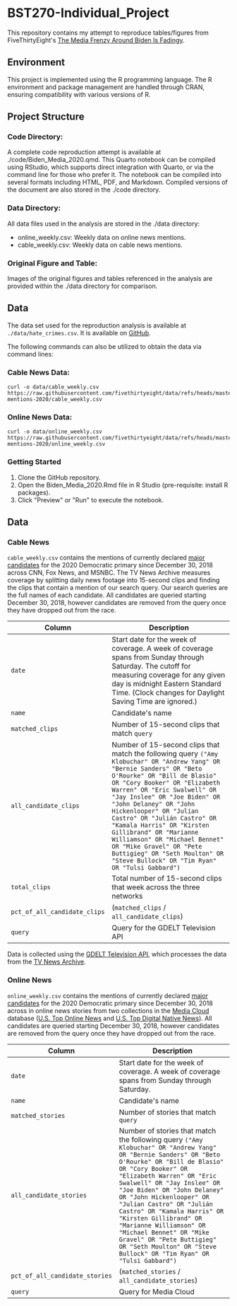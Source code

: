 # BST270-Individual_Project

This repository contains my attempt to reproduce tables/figures from FiveThirtyEight's [The Media Frenzy Around Biden Is Fadingy](https://fivethirtyeight.com/features/the-media-frenzy-around-biden-is-fading/).

## Environment

This project is implemented using the R programming language. The R environment and package management are handled through CRAN, ensuring compatibility with various versions of R.

## Project Structure

### Code Directory:

A complete code reproduction attempt is available at ./code/Biden_Media_2020.qmd. This Quarto notebook can be compiled using RStudio, which supports direct integration with Quarto, or via the command line for those who prefer it. The notebook can be compiled into several formats including HTML, PDF, and Markdown. Compiled versions of the document are also stored in the ./code directory.

### Data Directory:

All data files used in the analysis are stored in the ./data directory:

-   online_weekly.csv: Weekly data on online news mentions.
-   cable_weekly.csv: Weekly data on cable news mentions.

### Original Figure and Table:

Images of the original figures and tables referenced in the analysis are provided within the ./data directory for comparison.

## Data

The data set used for the reproduction analysis is available at `./data/hate_crimes.csv`. It is available on [GitHub](https://github.com/fivethirtyeight/data/tree/master/hate-crimes).

The following commands can also be utilized to obtain the data via command lines:

### Cable News Data:

```{bash}
curl -o data/cable_weekly.csv https://raw.githubusercontent.com/fivethirtyeight/data/refs/heads/master/media-mentions-2020/cable_weekly.csv
```

### Online News Data:

```{bash}
curl -o data/online_weekly.csv https://raw.githubusercontent.com/fivethirtyeight/data/refs/heads/master/media-mentions-2020/online_weekly.csv
```

### Getting Started

1.  Clone the GitHub repository.
2.  Open the Biden_Media_2020.Rmd file in R Studio (pre-requisite: install R packages).
3.  Click "Preview" or "Run" to execute the notebook.

## Data

### Cable News

`cable_weekly.csv` contains the mentions of currently declared [major candidates](https://fivethirtyeight.com/features/heres-how-were-defining-a-major-presidential-candidate/) for the 2020 Democratic primary since December 30, 2018 across CNN, Fox News, and MSNBC. The TV News Archive measures coverage by splitting daily news footage into 15-second clips and finding the clips that contain a mention of our search query. Our search queries are the full names of each candidate. All candidates are queried starting December 30, 2018, however candidates are removed from the query once they have dropped out from the race.

| Column                       | Description                                                                                                                                                                                                                                                                                                                                                                                                                                                                                                                         |
|------------------------------|-------------------------------------------------------------------------------------------------------------------------------------------------------------------------------------------------------------------------------------------------------------------------------------------------------------------------------------------------------------------------------------------------------------------------------------------------------------------------------------------------------------------------------------|
| `date`                       | Start date for the week of coverage. A week of coverage spans from Sunday through Saturday. The cutoff for measuring coverage for any given day is midnight Eastern Standard Time. (Clock changes for Daylight Saving Time are ignored.)                                                                                                                                                                                                                                                                                            |
| `name`                       | Candidate's name                                                                                                                                                                                                                                                                                                                                                                                                                                                                                                                    |
| `matched_clips`              | Number of 15-second clips that match `query`                                                                                                                                                                                                                                                                                                                                                                                                                                                                                        |
| `all_candidate_clips`        | Number of 15-second clips that match the following query `("Amy Klobuchar" OR "Andrew Yang" OR "Bernie Sanders" OR "Beto O'Rourke" OR "Bill de Blasio" OR "Cory Booker" OR "Elizabeth Warren" OR "Eric Swalwell" OR "Jay Inslee" OR "Joe Biden" OR "John Delaney" OR "John Hickenlooper" OR "Julian Castro" OR "Julián Castro" OR "Kamala Harris" OR "Kirsten Gillibrand" OR "Marianne Williamson" OR "Michael Bennet" OR "Mike Gravel" OR "Pete Buttigieg" OR "Seth Moulton" OR "Steve Bullock" OR "Tim Ryan" OR "Tulsi Gabbard")` |
| `total_clips`                | Total number of 15-second clips that week across the three networks                                                                                                                                                                                                                                                                                                                                                                                                                                                                 |
| `pct_of_all_candidate_clips` | (`matched_clips` / `all_candidate_clips`)                                                                                                                                                                                                                                                                                                                                                                                                                                                                                           |
| `query`                      | Query for the GDELT Television API                                                                                                                                                                                                                                                                                                                                                                                                                                                                                                  |

Data is collected using the [GDELT Television API](https://blog.gdeltproject.org/gdelt-2-0-television-api-debuts/), which processes the data from the [TV News Archive](https://archive.org/details/tv).

### Online News

`online_weekly.csv` contains the mentions of currently declared [major candidates](https://fivethirtyeight.com/features/heres-how-were-defining-a-major-presidential-candidate/) for the 2020 Democratic primary since December 30, 2018 across in online news stories from two collections in the [Media Cloud](https://mediacloud.org/) database ([U.S. Top Online News](https://sources.mediacloud.org/#/collections/58722749) and [U.S. Top Digital Native News](https://sources.mediacloud.org/#/collections/57078150)). All candidates are queried starting December 30, 2018, however candidates are removed from the query once they have dropped out from the race.

| Column                         | Description                                                                                                                                                                                                                                                                                                                                                                                                                                                                                                                 |
|--------------------------------|-----------------------------------------------------------------------------------------------------------------------------------------------------------------------------------------------------------------------------------------------------------------------------------------------------------------------------------------------------------------------------------------------------------------------------------------------------------------------------------------------------------------------------|
| `date`                         | Start date for the week of coverage. A week of coverage spans from Sunday through Saturday.                                                                                                                                                                                                                                                                                                                                                                                                                                 |
| `name`                         | Candidate's name                                                                                                                                                                                                                                                                                                                                                                                                                                                                                                            |
| `matched_stories`              | Number of stories that match `query`                                                                                                                                                                                                                                                                                                                                                                                                                                                                                        |
| `all_candidate_stories`        | Number of stories that match the following query `("Amy Klobuchar" OR "Andrew Yang" OR "Bernie Sanders" OR "Beto O'Rourke" OR "Bill de Blasio" OR "Cory Booker" OR "Elizabeth Warren" OR "Eric Swalwell" OR "Jay Inslee" OR "Joe Biden" OR "John Delaney" OR "John Hickenlooper" OR "Julian Castro" OR "Julián Castro" OR "Kamala Harris" OR "Kirsten Gillibrand" OR "Marianne Williamson" OR "Michael Bennet" OR "Mike Gravel" OR "Pete Buttigieg" OR "Seth Moulton" OR "Steve Bullock" OR "Tim Ryan" OR "Tulsi Gabbard")` |
| `pct_of_all_candidate_stories` | (`matched_stories` / `all_candidate_stories`)                                                                                                                                                                                                                                                                                                                                                                                                                                                                               |
| `query`                        | Query for Media Cloud                                                                                                                                                                                                                                                                                                                                                                                                                                                                                                       |
